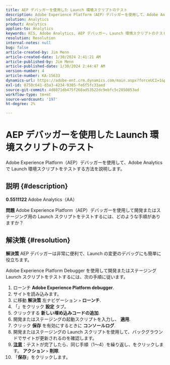 ```yaml
---
title: AEP デバッガーを使用した Launch 環境スクリプトのテスト
description: Adobe Experience Platform（AEP）デバッガーを使用して、Adobe Analyticsで Launch 環境スクリプトをテストする方法を説明します。
solution: Analytics
product: Analytics
applies-to: Analytics
keywords: KCS, Adobe Analytics, AEP デバッガー，Launch 環境スクリプトのテスト，Adobe Experience Platform，方法
resolution: Resolution
internal-notes: null
bug: false
article-created-by: Jim Menn
article-created-date: 1/30/2024 2:41:21 AM
article-published-by: Jim Menn
article-published-date: 1/30/2024 2:44:47 AM
version-number: 4
article-number: KA-15633
dynamics-url: https://adobe-ent.crm.dynamics.com/main.aspx?forceUCI=1&pagetype=entityrecord&etn=knowledgearticle&id=ae299c0a-19bf-ee11-9079-6045bd006268
exl-id: 0750c641-d3a3-4234-9305-fe6f5fc33aed
source-git-commit: 4d8871db475f268ad53522dc9ebfc5c2850853ad
workflow-type: tm+mt
source-wordcount: '197'
ht-degree: 2%

---
```


# AEP デバッガーを使用した Launch 環境スクリプトのテスト


Adobe Experience Platform（AEP）デバッガーを使用して、Adobe Analyticsで Launch 環境スクリプトをテストする方法を説明します。

## 説明 {#description}


<b>0.5511122</b>
Adobe Analytics（AA）

<b>問題</b>
Adobe Experience Platform（AEP）デバッガーを使用して開発またはステージング用の Launch スクリプトをテストするには、どのような手順がありますか？


## 解決策 {#resolution}


<b>解決策</b>
AEP デバッガーは非常に便利で、Launch の変更のデバッグにも簡単に役立ちます。

Adobe Experience Platform Debugger を使用して開発またはステージング Launch スクリプトをテストするには、次の手順に従います。

1. ローンチ <b>Adobe Experience Platform debugger</b>.
2. サイトを読み込みます。
3. に移動 <b>解決策</b> 左ナビゲーション `>`  <b>ローンチ</b>.
4. 「」をクリック <b>設定</b> タブ。
5. クリックする <b>新しい埋め込みコードの追加</b>.
6. 開発またはステージングの起動スクリプトを入力し、 <b>適用</b>.
7. クリック <b>保存</b> を有効にするときに <b>コンソールログ</b>.
8. 開発またはステージングの Launch スクリプトを使用して、バックグラウンドでサイトが更新されるのを確認します。
9. <b><u>注意</u></b>：テストが完了したら、同じ手順（1～4）を繰り返し、をクリックします。 <b>アクション</b> `>`  <b>削除</b>.
10. 「<b>保存</b>」をクリックします。
